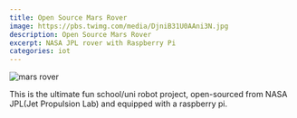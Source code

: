 ```yaml
---
title: Open Source Mars Rover
image: https://pbs.twimg.com/media/DjniB31U0AAni3N.jpg
description: Open Source Mars Rover
excerpt: NASA JPL rover with Raspberry Pi
categories: iot
---
```

![mars rover](https://www.jpl.nasa.gov/images/mars/20180731/rover20180731-16.jpg)

This is the ultimate fun school/uni robot project, open-sourced from NASA JPL(Jet Propulsion Lab) and equipped with a raspberry pi. 

